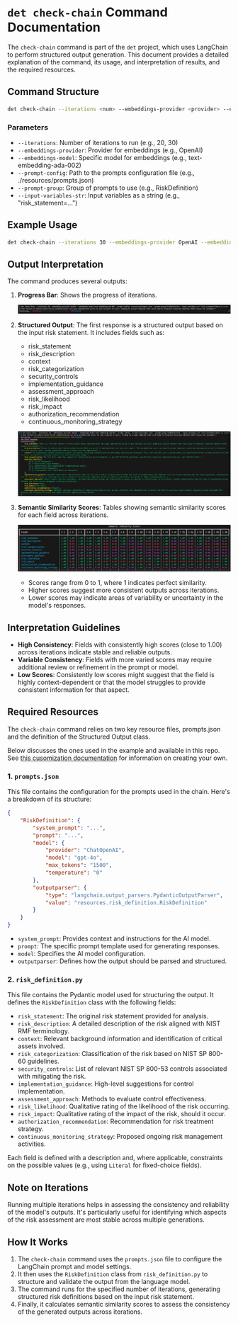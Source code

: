 # `det check-chain` Command Documentation

The `check-chain` command is part of the `det` project, which uses LangChain to perform structured output generation. This document provides a detailed explanation of the command, its usage, and interpretation of results, and the required resources.

## Command Structure

```bash
det check-chain --iterations <num> --embeddings-provider <provider> --embeddings-model <model> --prompt-config <path> --prompt-group <group> --input-variables-str <input>
```

### Parameters

- `--iterations`: Number of iterations to run (e.g., 20, 30)
- `--embeddings-provider`: Provider for embeddings (e.g., OpenAI)
- `--embeddings-model`: Specific model for embeddings (e.g., text-embedding-ada-002)
- `--prompt-config`: Path to the prompts configuration file (e.g., ./resources/prompts.json)
- `--prompt-group`: Group of prompts to use (e.g., RiskDefinition)
- `--input-variables-str`: Input variables as a string (e.g., "risk_statement=...")

## Example Usage

```bash
det check-chain --iterations 30 --embeddings-provider OpenAI --embeddings-model text-embedding-ada-002 --prompt-config ./resources/prompts.json --prompt-group RiskDefinition --input-variables-str "risk_statement=There is a risk that failure to enforce multi-factor authentication can cause unauthorized access to user accounts to occur, leading to account takeover that could lead to financial fraud and identity theft issues for customers."
```

## Output Interpretation

The command produces several outputs:

1. **Progress Bar**: Shows the progress of iterations.

   ![Progress Bar](docs/img/check_chain/command-to-run-checks.png)

2. **Structured Output**: The first response is a structured output based on the input risk statement. It includes fields such as:
   - risk_statement
   - risk_description
   - context
   - risk_categorization
   - security_controls
   - implementation_guidance
   - assessment_approach
   - risk_likelihood
   - risk_impact
   - authorization_recommendation
   - continuous_monitoring_strategy

   ![Structured Output](docs/img/check_chain/first_response_for_gpt4o_20_iterations.png)

3. **Semantic Similarity Scores**: Tables showing semantic similarity scores for each field across iterations.

   ![Semantic Similarity Scores](docs/img/check_chain/results_for_gpt4o_20_iterations.png)

   - Scores range from 0 to 1, where 1 indicates perfect similarity.
   - Higher scores suggest more consistent outputs across iterations.
   - Lower scores may indicate areas of variability or uncertainty in the model's responses.

## Interpretation Guidelines

- **High Consistency**: Fields with consistently high scores (close to 1.00) across iterations indicate stable and reliable outputs.
- **Variable Consistency**: Fields with more varied scores may require additional review or refinement in the prompt or model.
- **Low Scores**: Consistently low scores might suggest that the field is highly context-dependent or that the model struggles to provide consistent information for that aspect.

## Required Resources

The `check-chain` command relies on two key resource files, prompts.json and the definition of the Structured Output class.

Below discusses the ones used in the example and available in this repo. See [this cusomization documentation](Cusomtisation.md) for information on creating your own.

### 1. `prompts.json`

This file contains the configuration for the prompts used in the chain. Here's a breakdown of its structure:

```json
{
    "RiskDefinition": {
        "system_prompt": "...",
        "prompt": "...",
        "model": {
            "provider": "ChatOpenAI",
            "model": "gpt-4o",
            "max_tokens": "1500",
            "temperature": "0"
        },
        "outputparser": {
            "type": "langchain.output_parsers.PydanticOutputParser",
            "value": "resources.risk_definition.RiskDefinition"
        }
    }
}
```

- `system_prompt`: Provides context and instructions for the AI model.
- `prompt`: The specific prompt template used for generating responses.
- `model`: Specifies the AI model configuration.
- `outputparser`: Defines how the output should be parsed and structured.

### 2. `risk_definition.py`

This file contains the Pydantic model used for structuring the output. It defines the `RiskDefinition` class with the following fields:

- `risk_statement`: The original risk statement provided for analysis.
- `risk_description`: A detailed description of the risk aligned with NIST RMF terminology.
- `context`: Relevant background information and identification of critical assets involved.
- `risk_categorization`: Classification of the risk based on NIST SP 800-60 guidelines.
- `security_controls`: List of relevant NIST SP 800-53 controls associated with mitigating the risk.
- `implementation_guidance`: High-level suggestions for control implementation.
- `assessment_approach`: Methods to evaluate control effectiveness.
- `risk_likelihood`: Qualitative rating of the likelihood of the risk occurring.
- `risk_impact`: Qualitative rating of the impact of the risk, should it occur.
- `authorization_recommendation`: Recommendation for risk treatment strategy.
- `continuous_monitoring_strategy`: Proposed ongoing risk management activities.

Each field is defined with a description and, where applicable, constraints on the possible values (e.g., using `Literal` for fixed-choice fields).


## Note on Iterations

Running multiple iterations helps in assessing the consistency and reliability of the model's outputs. It's particularly useful for identifying which aspects of the risk assessment are most stable across multiple generations.


## How It Works

1. The `check-chain` command uses the `prompts.json` file to configure the LangChain prompt and model settings.
2. It then uses the `RiskDefinition` class from `risk_definition.py` to structure and validate the output from the language model.
3. The command runs for the specified number of iterations, generating structured risk definitions based on the input risk statement.
4. Finally, it calculates semantic similarity scores to assess the consistency of the generated outputs across iterations.
